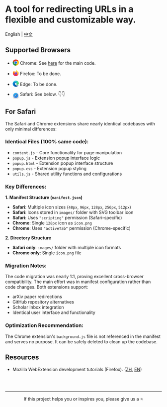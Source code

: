 # A tool for redirecting URLs in a flexible and customizable way.

English | [中文](./README_ZH.md)


## Supported Browsers
- <img src="https://raw.githubusercontent.com/sc-hua/logos/refs/heads/main/browser/chrome.svg" width="20" height="20" style="vertical-align:bottom;"/> Chrome: See [here](./Chrome/README.md) for the main code.

- <img src="https://raw.githubusercontent.com/sc-hua/logos/refs/heads/main/browser/firefox.svg" alt="Firefox" width="20" height="20" style="vertical-align:bottom;"/> Firefox: To be done.

- <img src="https://raw.githubusercontent.com/sc-hua/logos/refs/heads/main/browser/microsoft-edge-96.png" alt="Edge" width="20" height="20" style="vertical-align:bottom;"/> Edge: To be done.

- <img src="https://raw.githubusercontent.com/sc-hua/logos/refs/heads/main/browser/safari-200.png" alt="Safari" width="20" height="20" style="vertical-align:bottom;"/> Safari: See below. 👇👇

## For Safari

The Safari and Chrome extensions share nearly identical codebases with only minimal differences:

### Identical Files (100% same code):
- `content.js` - Core functionality for page manipulation
- `popup.js` - Extension popup interface logic  
- `popup.html` - Extension popup interface structure
- `popup.css` - Extension popup styling
- `utils.js` - Shared utility functions and configurations

### Key Differences:

**1. Manifest Structure (`manifest.json`)**
- **Safari**: Multiple icon sizes (`48px`, `96px`, `128px`, `256px`, `512px`) 
- **Safari**: Icons stored in `images/` folder with SVG toolbar icon
- **Safari**: Uses `"scripting"` permission (Safari-specific)
- **Chrome**: Single `128px` icon as `icon.png`
- **Chrome**: Uses `"activeTab"` permission (Chrome-specific)

**2. Directory Structure**
- **Safari only**: `images/` folder with multiple icon formats
- **Chrome only**: Single `icon.png` file

### Migration Notes:
The code migration was nearly 1:1, proving excellent cross-browser compatibility. The main effort was in manifest configuration rather than code changes. Both extensions support:
- arXiv paper redirections
- GitHub repository alternatives  
- Scholar Inbox integration
- Identical user interface and functionality

### Optimization Recommendation:
The Chrome extension's `background.js` file is not referenced in the manifest and serves no purpose. It can be safely deleted to clean up the codebase.






## Resources

- Mozilla WebExtension development tutorials (Firefox). ([ZH](https://developer.mozilla.org/zh-CN/docs/Mozilla/Add-ons/WebExtensions), [EN](https://developer.mozilla.org/en-US/docs/Mozilla/Add-ons/WebExtensions))


<br><br>

---
<div align="center">
  If this project helps you or inspires you, please give us a ⭐️
</div>